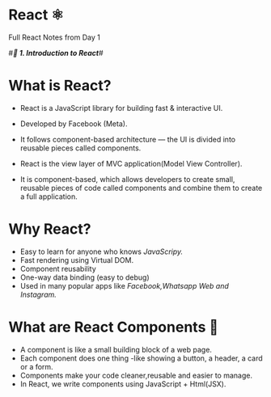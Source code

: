 # React ⚛️ 
Full React Notes from Day 1

#***🧩 1. Introduction to React***#

# **What is React?**

* React is a JavaScript library for building fast  & interactive UI.

* Developed by Facebook (Meta).

* It follows component-based architecture — the UI is divided into reusable pieces called components.

* React is the view layer of MVC application(Model View Controller).

* It is component-based, which allows developers to create small, reusable pieces of code called components and combine them to create a full application. 


# **Why React?**

* Easy to learn for anyone who knows *JavaScripy.*
* Fast rendering using Virtual DOM.
* Component reusability
* One-way data binding (easy to debug)
* Used in many popular apps like *Facebook,Whatsapp Web and Instagram.*

# What are React Components 🚀
* A component is like a small building block of a web page.
* Each component does one thing -like showing a button, a header, a card or a form.
* Components make your code cleaner,reusable and easier to manage.
* In React, we write components using JavaScript + Html(JSX).

